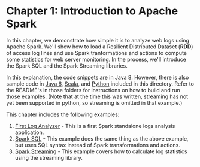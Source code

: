 # Chapter 1: Introduction to Apache Spark

In this chapter, we demonstrate how simple it is to analyze web logs using
Apache Spark.  We'll show how to load a Resilient Distributed Dataset
(**RDD**) of access log lines and use Spark tranformations and actions to compute
some statistics for web server monitoring.  In the process, we'll introduce
the Spark SQL and the Spark Streaming libraries.

In this explanation, the code snippets are in Java 8.  However,
there is also sample code in [Java 6](java6), [Scala](scala), and [Python](python)
included in this directory.  Refer to the README's in those folders for
instructions on how to build and run those examples.
(Note that at the time this was written, streaming has not yet been supported
 in python, so streaming is omitted in that example.)

 This chapter includes the following examples:

 1. [First Log Analyzer](spark.md) - This is a first Spark standalone logs analysis application.
 1. [Spark SQL](sql.md) - This example does the same thing as the above example, but uses SQL syntax instead of Spark transformations and actions.
 1. [Spark Streaming](streaming.md) - This example covers how to calculate log statistics using the streaming library.





